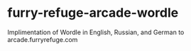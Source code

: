 # furry-refuge-arcade-wordle
Implimentation of Wordle in English, Russian, and German to arcade.furryrefuge.com
